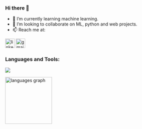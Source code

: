 ### Hi there 👋

- 🌱 I’m currently learning machine learning.
- 👯 I’m looking to collaborate on ML, python and web projects.
- 📫 Reach me at:  

<a href="https://www.linkedin.com/in/abhis03/" target="_blank"> <img src="https://img.shields.io/static/v1?message=LinkedIn&logo=linkedin&label=&color=0077B5&logoColor=white&labelColor=&style=for-the-badge" height="30" alt="linkedin logo"  /></a>
<a href="mailto:abhisheks3002@gmail.com" target="_blank">  <img src="https://img.shields.io/static/v1?message=Gmail&logo=gmail&label=&color=D14836&logoColor=white&labelColor=&style=for-the-badge" height="30" alt="gmail logo"  /></a>
<br>
<h3 align="left">Languages and Tools:</h3>
<p align="left">
  <img src="https://skillicons.dev/icons?i=python,c,cpp,java,html,css,js,react,nextjs,flask,express,firebase,mysql,postgres,mongodb,sklearn"/>
</p>

<p><img src="https://github-readme-stats.vercel.app/api/top-langs?username=abhi-s-03&locale=en&hide_title=false&layout=compact&card_width=320&theme=github_dark&hide_border=true&langs_count=7&size_weight=0.5&count_weight=0.5&include_all_commits=true&count_private=true" height="150" alt="languages graph"  /></p>

